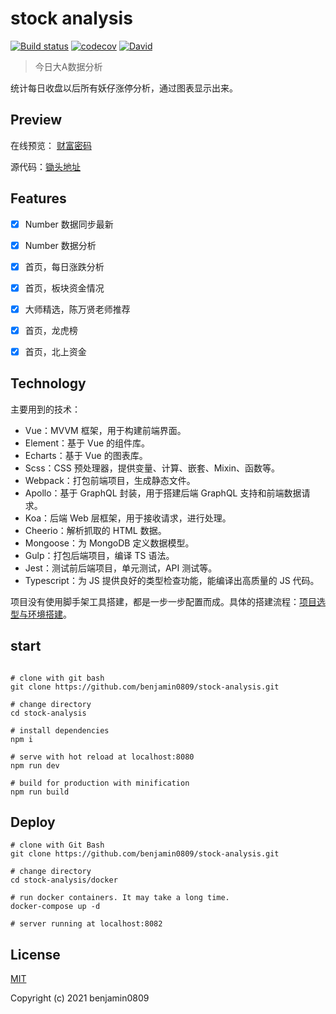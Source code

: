 # stock analysis
[![Build status](https://github.com/mengsixing/cdfang-spider/workflows/ci/badge.svg)](https://github.com/mengsixing/cdfang-spider/actions)
[![codecov](https://codecov.io/gh/mengsixing/cdfang-spider/branch/main/graph/badge.svg)](https://codecov.io/gh/mengsixing/cdfang-spider)
[![David](https://img.shields.io/david/mengsixing/cdfang-spider.svg)](https://david-dm.org/mengsixing/cdfang-spider)

> 今日大A数据分析

统计每日收盘以后所有妖仔涨停分析，通过图表显示出来。

## Preview
在线预览： [财富密码](https://ppopochiu.com)

源代码：[锄头地址](https://github.com/benjamin0809)

## Features

- [x] Number 数据同步最新
- [x] Number 数据分析
- [x] 首页，每日涨跌分析
- [x] 首页，板块资金情况
- [x] 大师精选，陈万贤老师推荐
- [x] 首页，龙虎榜
- [x] 首页，北上资金


## Technology


主要用到的技术：
- Vue：MVVM 框架，用于构建前端界面。
- Element：基于 Vue 的组件库。
- Echarts：基于 Vue 的图表库。
- Scss：CSS 预处理器，提供变量、计算、嵌套、Mixin、函数等。
- Webpack：打包前端项目，生成静态文件。
- Apollo：基于 GraphQL 封装，用于搭建后端 GraphQL 支持和前端数据请求。
- Koa：后端 Web 层框架，用于接收请求，进行处理。
- Cheerio：解析抓取的 HTML 数据。
- Mongoose：为 MongoDB 定义数据模型。
- Gulp：打包后端项目，编译 TS 语法。
- Jest：测试前后端项目，单元测试，API 测试等。
- Typescript：为 JS 提供良好的类型检查功能，能编译出高质量的 JS 代码。

项目没有使用脚手架工具搭建，都是一步一步配置而成。具体的搭建流程：[项目选型与环境搭建](https://github.com/mengsixing/cdfang-spider/blob/master/Introduction.md)。

## start
```shell

# clone with git bash
git clone https://github.com/benjamin0809/stock-analysis.git

# change directory
cd stock-analysis

# install dependencies
npm i

# serve with hot reload at localhost:8080
npm run dev

# build for production with minification
npm run build
```


## Deploy

```shell
# clone with Git Bash
git clone https://github.com/benjamin0809/stock-analysis.git

# change directory
cd stock-analysis/docker

# run docker containers. It may take a long time.
docker-compose up -d

# server running at localhost:8082
```
## License

[MIT](https://github.com/benjamin0809/stock-analysis/blob/master/LICENSE)

Copyright (c) 2021 benjamin0809
